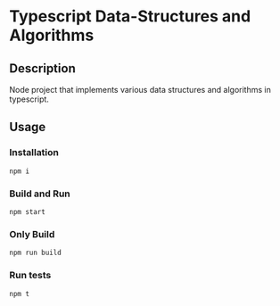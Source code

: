 # Typescript Data-Structures and Algorithms
## Description
Node project that implements various data structures and algorithms in typescript.

## Usage
### Installation
```
npm i
```

### Build and Run
```
npm start
```

### Only Build
```
npm run build
```

### Run tests
```
npm t
```